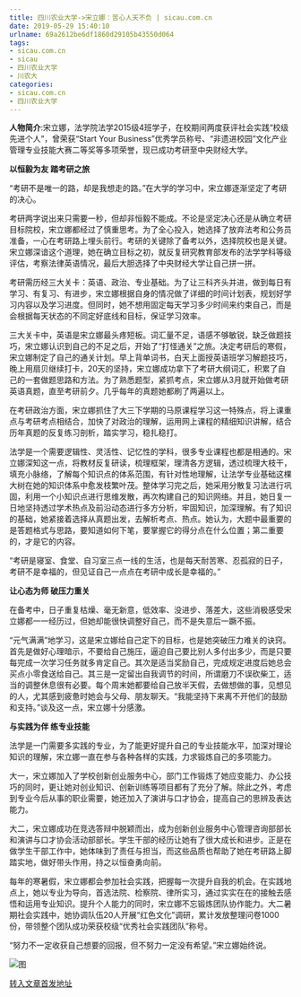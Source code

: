 ```yaml
---
title: 四川农业大学->宋立娜：苦心人天不负 | sicau.com.cn
date: 2019-05-29 15:40:10
urlname: 69a2612be6df1860d29105b43550d064
tags: 
- sicau.com.cn
- sicau
- 四川农业大学
- 川农大
categories:
- sicau.com.cn
- 四川农业大学
---
```



**人物简介**:宋立娜，法学院法学2015级4班学子，在校期间两度获评社会实践“校级先进个人”，曾荣获“Start Your Business”优秀学员称号、“非遗进校园”文化产业管理专业技能大赛二等奖等多项荣誉，现已成功考研至中央财经大学。

**以恒毅为友 踏考研之旅**

“考研不是唯一的路，却是我想走的路。”在大学的学习中，宋立娜逐渐坚定了考研的决心。

考研两字说出来只需要一秒，但却非恒毅不能成。不论是坚定决心还是从确立考研目标院校，宋立娜都经过了慎重思考。为了全心投入，她选择了放弃法考和公务员准备，一心在考研路上埋头前行。考研的关键除了备考以外，选择院校也是关键。宋立娜深谙这个道理，她在确立目标之初，就反复研究教育部发布的法学学科等级评估，考察法律英语情况，最后大胆选择了中央财经大学让自己拼一拼。

考研需历经三大关卡：英语、政治、专业基础。为了让三科齐头并进，做到每日有学习、有复习、有进步，宋立娜根据自身的情况做了详细的时间计划表，规划好学习内容以及学习进度。但同时，她不想用固定每天学习多少时间来约束自己，而是会根据每天状态的不同定好底线和目标，保证学习效率。

三大关卡中，英语是宋立娜最头疼短板。词汇量不足，语感不够敏锐，缺乏做题技巧，宋立娜认识到自己的不足之后，开始了“打怪通关”之旅。决定考研后的寒假，宋立娜制定了自己的通关计划。早上背单词书，白天上面授英语班学习解题技巧，晚上用扇贝继续打卡，20天的坚持，宋立娜成功拿下了考研大纲词汇，积累了自己的一套做题思路和方法。为了熟悉题型，紧抓考点，宋立娜从3月就开始做考研英语真题，直至考研前夕。几乎每年的真题她都刷了两遍以上。

在考研政治方面，宋立娜抓住了大三下学期的马原课程学习这一特殊点，将上课重点与考研考点相结合，加快了对政治的理解，运用网上课程的精细知识讲解，结合历年真题的反复练习剖析，踏实学习，稳扎稳打。

法学是一个需要逻辑性、灵活性、记忆性的学科，很多专业课程也都是相通的。宋立娜深知这一点，将教材反复研读，梳理框架，理清各方逻辑，透过梳理大枝干，填充小脉络，了解每个知识点的体系范围，有针对性地理解，让法学专业基础这棵大树在她的知识体系中愈发枝繁叶茂。整体学习完之后，她采用分散复习法进行巩固，利用一个小知识点进行思维发散，再次构建自己的知识网络。并且，她日复一日地坚持透过学术热点及前沿动态进行多方分析，牢固知识，加深理解。有了知识的基础，她紧接着选择从真题出发，去解析考点、热点。她认为，大题中最重要的是答题格式与思路，要知道如何下笔，要掌握它的得分点在什么位置；第二重要的，才是它的内容。

“考研是寝室、食堂、自习室三点一线的生活，也是每天耐苦寒、忍孤寂的日子，考研不是幸福的，但见证自己一点点在考研中成长是幸福的。”

**让心态为师 破压力重关**

在备考中，日子重复枯燥、毫无新意，低效率、没进步、落差大，这些消极感受宋立娜都一一经历过，但她却能很快调整好自己，而不是失意后一蹶不振。

“元气满满”地学习，这是宋立娜给自己定下的目标，也是她突破压力难关的诀窍。首先是做好心理暗示，不要给自己施压，逼迫自己要比别人多付出多少，而是只要每完成一次学习任务就多肯定自己。其次是适当奖励自己，完成规定进度后她总会买点小零食送给自己。其三是一定留出自我调节的时间，所谓磨刀不误砍柴工，适当的调整休息很有必要。每个周末她都要给自己放半天假，去做想做的事，见想见的人，尤其感到疲惫时她会与父母、朋友聊天。“我能坚持下来离不开他们的鼓励和支持。”谈及这一点，宋立娜十分感激。

**与实践为伴 练专业技能**

法学是一门需要多实践的专业，为了能更好提升自己的专业技能水平，加深对理论知识的理解，宋立娜一直在参与各种各样的实践，力求锻炼自己的多项能力。

大一，宋立娜加入了学校创新创业服务中心，部门工作锻炼了她应变能力、办公技巧的同时，更让她对创业知识、创新训练等项目都有了充分了解。除此之外，考虑到专业今后从事的职业需要，她还加入了演讲与口才协会，提高自己的思辨及表达能力。

大二，宋立娜成功在竞选答辩中脱颖而出，成为创新创业服务中心管理咨询部部长和演讲与口才协会活动部部长。学生干部的经历让她有了很大成长和进步。正是在做学生干部工作中，她体味到了责任与担当，而这些品质也帮助了她在考研路上脚踏实地，做好带头作用，持之以恒奋勇向前。

每年的寒暑假，宋立娜都会参加社会实践，把握每一次提升自我的机会。在实践地点上，她以专业为导向，首选法院、检察院、律所实习，通过实实在在的接触去感悟和运用专业知识。提升个人能力的同时，宋立娜不忘锻炼团队协作能力。大二暑期社会实践中，她协调队伍20人开展“红色文化”调研，累计发放整理问卷1000份，带领整个团队成功荣获校级“优秀社会实践团队”称号。

“努力不一定收获自己想要的回报，但不努力一定没有希望。”宋立娜始终说。



![图](https://news.sicau.edu.cn/__local/B/41/90/98ECB2A8533444EA20CF1135834_0F20053D_2A329.jpg)

[转入文章首发地址](https://news.sicau.edu.cn/info/1078/51779.htm)